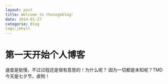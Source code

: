 ```yaml
---
layout: post
title: Welcome to thosegeblog!
date: 2014-01-27
categorie: Blog
tags:jekyll
---
```


# 第一天开始个人博客
  速度是挺慢，不过过程还是很有意思的！为什么呢？
  因为一切都是未知呢？TMD今天是七夕节，虐狗！
